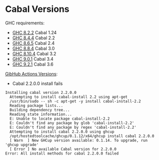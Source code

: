 # Cabal Versions

GHC requirements:

* [GHC 8.2.2](https://www.haskell.org/ghc/download_ghc_8_2_2.html) Cabal 1.24
* [GHC 8.4.4](https://www.haskell.org/ghc/download_ghc_8_4_4.html) Cabal 2.2
* [GHC 8.6.5](https://www.haskell.org/ghc/download_ghc_8_6_5.html) Cabal 2.4
* [GHC 8.8.4](https://www.haskell.org/ghc/download_ghc_8_8_4.html) Cabal 3.0
* [GHC 8.10.4](https://www.haskell.org/ghc/download_ghc_8_10_4.html) Cabal 3.2
* [GHC 9.0.1](https://www.haskell.org/ghc/download_ghc_9_0_1.html) Cabal 3.4
* [GHC 9.2.1](https://www.haskell.org/ghc/download_ghc_9_2_1.html) Cabal 3.6

[GibHub Actions Versions](https://github.com/haskell/actions/blob/main/setup/src/versions.json):

* Cabal 2.2.0.0 install fails

```
Installing cabal version 2.2.0.0
  Attempting to install cabal-install 2.2 using apt-get
  /usr/bin/sudo -- sh -c apt-get -y install cabal-install-2.2
  Reading package lists...
  Building dependency tree...
  Reading state information...
  E: Unable to locate package cabal-install-2.2
  E: Couldn't find any package by glob 'cabal-install-2.2'
  E: Couldn't find any package by regex 'cabal-install-2.2'
  Attempting to install cabal 2.2.0.0 using ghcup
  /opt/hostedtoolcache/ghcup/0.1.12/x64/ghcup install cabal 2.2.0.0
  [ Warn  ] New GHCup version available: 0.1.14. To upgrade, run 'ghcup upgrade'
  [ Error ] No available Cabal version for 2.2.0.0
Error: All install methods for cabal 2.2.0.0 failed
```
